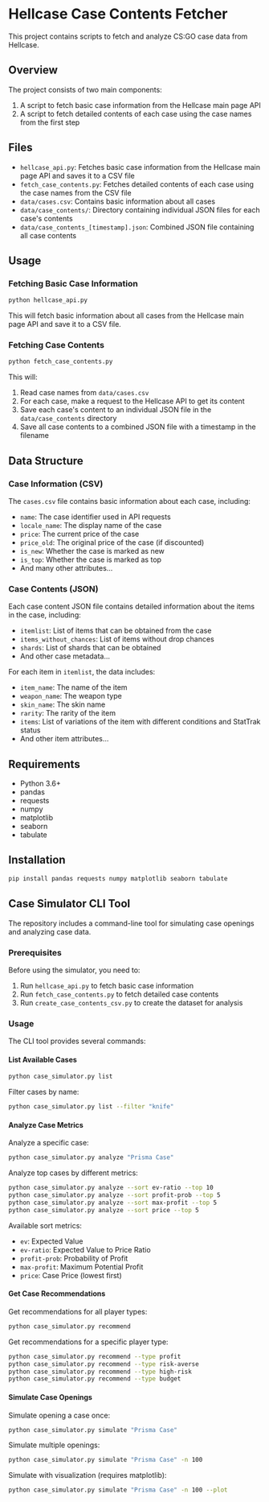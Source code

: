 # Hellcase Case Contents Fetcher

This project contains scripts to fetch and analyze CS:GO case data from Hellcase.

## Overview

The project consists of two main components:

1. A script to fetch basic case information from the Hellcase main page API
2. A script to fetch detailed contents of each case using the case names from the first step

## Files

- `hellcase_api.py`: Fetches basic case information from the Hellcase main page API and saves it to a CSV file
- `fetch_case_contents.py`: Fetches detailed contents of each case using the case names from the CSV file
- `data/cases.csv`: Contains basic information about all cases
- `data/case_contents/`: Directory containing individual JSON files for each case's contents
- `data/case_contents_[timestamp].json`: Combined JSON file containing all case contents

## Usage

### Fetching Basic Case Information

```python
python hellcase_api.py
```

This will fetch basic information about all cases from the Hellcase main page API and save it to a CSV file.

### Fetching Case Contents

```python
python fetch_case_contents.py
```

This will:
1. Read case names from `data/cases.csv`
2. For each case, make a request to the Hellcase API to get its content
3. Save each case's content to an individual JSON file in the `data/case_contents` directory
4. Save all case contents to a combined JSON file with a timestamp in the filename

## Data Structure

### Case Information (CSV)

The `cases.csv` file contains basic information about each case, including:
- `name`: The case identifier used in API requests
- `locale_name`: The display name of the case
- `price`: The current price of the case
- `price_old`: The original price of the case (if discounted)
- `is_new`: Whether the case is marked as new
- `is_top`: Whether the case is marked as top
- And many other attributes...

### Case Contents (JSON)

Each case content JSON file contains detailed information about the items in the case, including:
- `itemlist`: List of items that can be obtained from the case
- `items_without_chances`: List of items without drop chances
- `shards`: List of shards that can be obtained
- And other case metadata...

For each item in `itemlist`, the data includes:
- `item_name`: The name of the item
- `weapon_name`: The weapon type
- `skin_name`: The skin name
- `rarity`: The rarity of the item
- `items`: List of variations of the item with different conditions and StatTrak status
- And other item attributes...

## Requirements

- Python 3.6+
- pandas
- requests
- numpy
- matplotlib
- seaborn
- tabulate

## Installation

```bash
pip install pandas requests numpy matplotlib seaborn tabulate
```

## Case Simulator CLI Tool

The repository includes a command-line tool for simulating case openings and analyzing case data.

### Prerequisites

Before using the simulator, you need to:
1. Run `hellcase_api.py` to fetch basic case information
2. Run `fetch_case_contents.py` to fetch detailed case contents
3. Run `create_case_contents_csv.py` to create the dataset for analysis

### Usage

The CLI tool provides several commands:

#### List Available Cases

```bash
python case_simulator.py list
```

Filter cases by name:
```bash
python case_simulator.py list --filter "knife"
```

#### Analyze Case Metrics

Analyze a specific case:
```bash
python case_simulator.py analyze "Prisma Case"
```

Analyze top cases by different metrics:
```bash
python case_simulator.py analyze --sort ev-ratio --top 10
python case_simulator.py analyze --sort profit-prob --top 5
python case_simulator.py analyze --sort max-profit --top 5
python case_simulator.py analyze --sort price --top 5
```

Available sort metrics:
- `ev`: Expected Value
- `ev-ratio`: Expected Value to Price Ratio
- `profit-prob`: Probability of Profit
- `max-profit`: Maximum Potential Profit
- `price`: Case Price (lowest first)

#### Get Case Recommendations

Get recommendations for all player types:
```bash
python case_simulator.py recommend
```

Get recommendations for a specific player type:
```bash
python case_simulator.py recommend --type profit
python case_simulator.py recommend --type risk-averse
python case_simulator.py recommend --type high-risk
python case_simulator.py recommend --type budget
```

#### Simulate Case Openings

Simulate opening a case once:
```bash
python case_simulator.py simulate "Prisma Case"
```

Simulate multiple openings:
```bash
python case_simulator.py simulate "Prisma Case" -n 100
```

Simulate with visualization (requires matplotlib):
```bash
python case_simulator.py simulate "Prisma Case" -n 100 --plot
```
